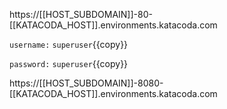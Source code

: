 https://[[HOST_SUBDOMAIN]]-80-[[KATACODA_HOST]].environments.katacoda.com

`username:` `superuser`{{copy}}

`password:` `superuser`{{copy}}


https://[[HOST_SUBDOMAIN]]-8080-[[KATACODA_HOST]].environments.katacoda.com

